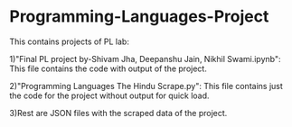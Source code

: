 # Programming-Languages-Project
This contains projects of PL lab: 

1)"Final PL project by-Shivam Jha, Deepanshu Jain, Nikhil Swami.ipynb":
    This file contains the code with output of the project.
    
2)"Programming Languages The Hindu Scrape.py":
    This file contains just the code for the project without output for quick load.
    
3)Rest are JSON files with the scraped data of the project.

